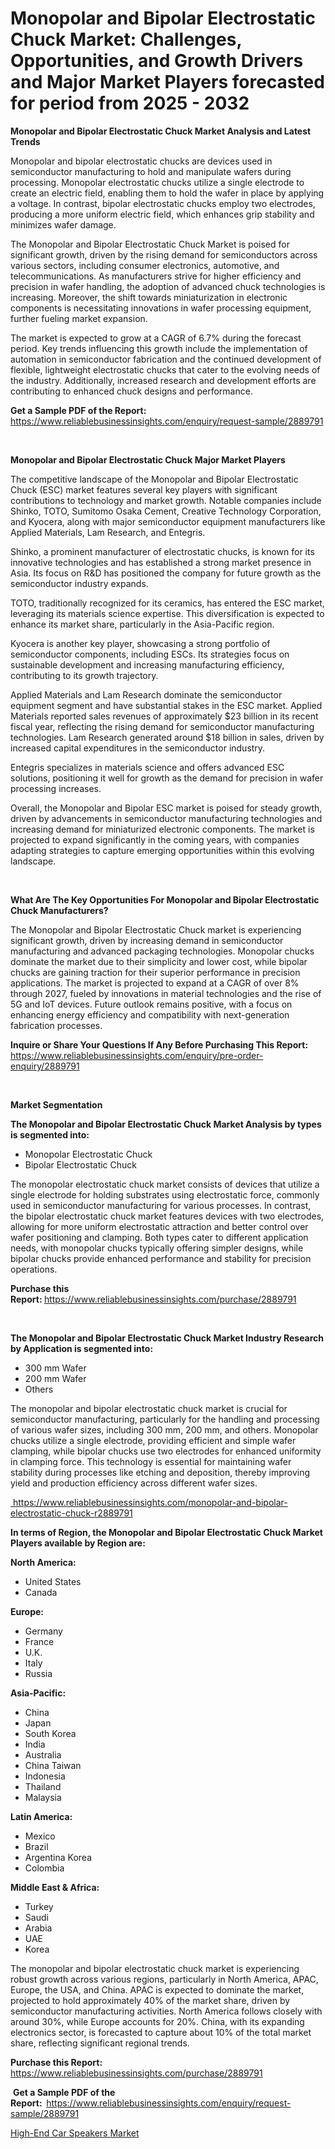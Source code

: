 <p><h1>Monopolar and Bipolar Electrostatic Chuck Market: Challenges, Opportunities, and Growth Drivers and Major Market Players forecasted for period from 2025 - 2032</h1></p><p><strong>Monopolar and Bipolar Electrostatic Chuck Market Analysis and Latest Trends</strong></p>
<p><p>Monopolar and bipolar electrostatic chucks are devices used in semiconductor manufacturing to hold and manipulate wafers during processing. Monopolar electrostatic chucks utilize a single electrode to create an electric field, enabling them to hold the wafer in place by applying a voltage. In contrast, bipolar electrostatic chucks employ two electrodes, producing a more uniform electric field, which enhances grip stability and minimizes wafer damage.</p><p>The Monopolar and Bipolar Electrostatic Chuck Market is poised for significant growth, driven by the rising demand for semiconductors across various sectors, including consumer electronics, automotive, and telecommunications. As manufacturers strive for higher efficiency and precision in wafer handling, the adoption of advanced chuck technologies is increasing. Moreover, the shift towards miniaturization in electronic components is necessitating innovations in wafer processing equipment, further fueling market expansion. </p><p>The market is expected to grow at a CAGR of 6.7% during the forecast period. Key trends influencing this growth include the implementation of automation in semiconductor fabrication and the continued development of flexible, lightweight electrostatic chucks that cater to the evolving needs of the industry. Additionally, increased research and development efforts are contributing to enhanced chuck designs and performance.</p></p>
<p><strong>Get a Sample PDF of the Report:&nbsp;</strong> <a href="https://www.reliablebusinessinsights.com/enquiry/request-sample/2889791?utm_campaign=3326&utm_medium=2&utm_source=Github&utm_content=ia&utm_term=14032025&utm_id=monopolar-and-bipolar-electrostatic-chuck">https://www.reliablebusinessinsights.com/enquiry/request-sample/2889791</a></p>
<p>&nbsp;</p>
<p><strong>Monopolar and Bipolar Electrostatic Chuck Major Market Players</strong></p>
<p><p>The competitive landscape of the Monopolar and Bipolar Electrostatic Chuck (ESC) market features several key players with significant contributions to technology and market growth. Notable companies include Shinko, TOTO, Sumitomo Osaka Cement, Creative Technology Corporation, and Kyocera, along with major semiconductor equipment manufacturers like Applied Materials, Lam Research, and Entegris.</p><p>Shinko, a prominent manufacturer of electrostatic chucks, is known for its innovative technologies and has established a strong market presence in Asia. Its focus on R&D has positioned the company for future growth as the semiconductor industry expands.</p><p>TOTO, traditionally recognized for its ceramics, has entered the ESC market, leveraging its materials science expertise. This diversification is expected to enhance its market share, particularly in the Asia-Pacific region.</p><p>Kyocera is another key player, showcasing a strong portfolio of semiconductor components, including ESCs. Its strategies focus on sustainable development and increasing manufacturing efficiency, contributing to its growth trajectory.</p><p>Applied Materials and Lam Research dominate the semiconductor equipment segment and have substantial stakes in the ESC market. Applied Materials reported sales revenues of approximately $23 billion in its recent fiscal year, reflecting the rising demand for semiconductor manufacturing technologies. Lam Research generated around $18 billion in sales, driven by increased capital expenditures in the semiconductor industry.</p><p>Entegris specializes in materials science and offers advanced ESC solutions, positioning it well for growth as the demand for precision in wafer processing increases.</p><p>Overall, the Monopolar and Bipolar ESC market is poised for steady growth, driven by advancements in semiconductor manufacturing technologies and increasing demand for miniaturized electronic components. The market is projected to expand significantly in the coming years, with companies adapting strategies to capture emerging opportunities within this evolving landscape.</p></p>
<p>&nbsp;</p>
<p><strong>What Are The Key Opportunities For Monopolar and Bipolar Electrostatic Chuck Manufacturers?</strong></p>
<p><p>The Monopolar and Bipolar Electrostatic Chuck market is experiencing significant growth, driven by increasing demand in semiconductor manufacturing and advanced packaging technologies. Monopolar chucks dominate the market due to their simplicity and lower cost, while bipolar chucks are gaining traction for their superior performance in precision applications. The market is projected to expand at a CAGR of over 8% through 2027, fueled by innovations in material technologies and the rise of 5G and IoT devices. Future outlook remains positive, with a focus on enhancing energy efficiency and compatibility with next-generation fabrication processes.</p></p>
<p><strong>Inquire or Share Your Questions If Any Before Purchasing This Report:</strong> <a href="https://www.reliablebusinessinsights.com/enquiry/pre-order-enquiry/2889791?utm_campaign=3326&utm_medium=2&utm_source=Github&utm_content=ia&utm_term=14032025&utm_id=monopolar-and-bipolar-electrostatic-chuck">https://www.reliablebusinessinsights.com/enquiry/pre-order-enquiry/2889791</a></p>
<p>&nbsp;</p>
<p><strong>Market Segmentation</strong></p>
<p><strong>The Monopolar and Bipolar Electrostatic Chuck Market Analysis by types is segmented into:</strong></p>
<p><ul><li>Monopolar Electrostatic Chuck</li><li>Bipolar Electrostatic Chuck</li></ul></p>
<p><p>The monopolar electrostatic chuck market consists of devices that utilize a single electrode for holding substrates using electrostatic force, commonly used in semiconductor manufacturing for various processes. In contrast, the bipolar electrostatic chuck market features devices with two electrodes, allowing for more uniform electrostatic attraction and better control over wafer positioning and clamping. Both types cater to different application needs, with monopolar chucks typically offering simpler designs, while bipolar chucks provide enhanced performance and stability for precision operations.</p></p>
<p><strong>Purchase this Report:&nbsp;</strong><a href="https://www.reliablebusinessinsights.com/purchase/2889791?utm_campaign=3326&utm_medium=2&utm_source=Github&utm_content=ia&utm_term=14032025&utm_id=monopolar-and-bipolar-electrostatic-chuck">https://www.reliablebusinessinsights.com/purchase/2889791</a></p>
<p>&nbsp;</p>
<p><strong>The Monopolar and Bipolar Electrostatic Chuck Market Industry Research by Application is segmented into:</strong></p>
<p><ul><li>300 mm Wafer</li><li>200 mm Wafer</li><li>Others</li></ul></p>
<p><p>The monopolar and bipolar electrostatic chuck market is crucial for semiconductor manufacturing, particularly for the handling and processing of various wafer sizes, including 300 mm, 200 mm, and others. Monopolar chucks utilize a single electrode, providing efficient and simple wafer clamping, while bipolar chucks use two electrodes for enhanced uniformity in clamping force. This technology is essential for maintaining wafer stability during processes like etching and deposition, thereby improving yield and production efficiency across different wafer sizes.</p></p>
<p><a href="https://www.reliablebusinessinsights.com/monopolar-and-bipolar-electrostatic-chuck-r2889791?utm_campaign=3326&utm_medium=2&utm_source=Github&utm_content=ia&utm_term=14032025&utm_id=monopolar-and-bipolar-electrostatic-chuck">&nbsp;https://www.reliablebusinessinsights.com/monopolar-and-bipolar-electrostatic-chuck-r2889791</a></p>
<p><strong>In terms of Region, the Monopolar and Bipolar Electrostatic Chuck Market Players available by Region are:</strong></p>
<p>
    <p> <strong> North America: </strong>
        <ul>
            <li>United States</li>
            <li>Canada</li>
        </ul>
        </p> 
    <p> <strong> Europe: </strong>
        <ul>
            <li>Germany</li>
            <li>France</li>
            <li>U.K.</li>
            <li>Italy</li>
            <li>Russia</li>
        </ul>
        </p> 
    <p> <strong> Asia-Pacific: </strong>
        <ul>
            <li>China</li>
            <li>Japan</li>
            <li>South Korea</li>
            <li>India</li>
            <li>Australia</li>
            <li>China Taiwan</li>
            <li>Indonesia</li>
            <li>Thailand</li>
            <li>Malaysia</li>
        </ul>
        </p> 
    <p> <strong> Latin America: </strong>
        <ul>
            <li>Mexico</li>
            <li>Brazil</li>
            <li>Argentina Korea</li>
            <li>Colombia</li>
        </ul>
        </p> 
    <p> <strong> Middle East & Africa: </strong>
        <ul>
            <li>Turkey</li>
            <li>Saudi</li>
            <li>Arabia</li>
            <li>UAE</li>
            <li>Korea</li>
        </ul>
    </p>
    </p>
<p><p>The monopolar and bipolar electrostatic chuck market is experiencing robust growth across various regions, particularly in North America, APAC, Europe, the USA, and China. APAC is expected to dominate the market, projected to hold approximately 40% of the market share, driven by semiconductor manufacturing activities. North America follows closely with around 30%, while Europe accounts for 20%. China, with its expanding electronics sector, is forecasted to capture about 10% of the total market share, reflecting significant regional trends.</p></p>
<p><strong>Purchase this Report: </strong><a href="https://www.reliablebusinessinsights.com/purchase/2889791?utm_campaign=3326&utm_medium=2&utm_source=Github&utm_content=ia&utm_term=14032025&utm_id=monopolar-and-bipolar-electrostatic-chuck">https://www.reliablebusinessinsights.com/purchase/2889791</a></p>
<p>&nbsp;<strong>Get a Sample PDF of the Report:&nbsp;&nbsp;</strong><a href="https://www.reliablebusinessinsights.com/enquiry/request-sample/2889791?utm_campaign=3326&utm_medium=2&utm_source=Github&utm_content=ia&utm_term=14032025&utm_id=monopolar-and-bipolar-electrostatic-chuck">https://www.reliablebusinessinsights.com/enquiry/request-sample/2889791</a></p>
<p><strong></strong></p>
<p><p><a href="https://github.com/osamhcombre/Market-Research-Report-List-1/blob/main/high-end-car-speakers-market.md?utm_campaign=3326&utm_medium=2&utm_source=Github&utm_content=ia&utm_term=14032025&utm_id=monopolar-and-bipolar-electrostatic-chuck">High-End Car Speakers Market</a></p></p>